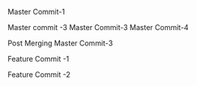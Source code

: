 Master Commit-1

Master commit -3
Master Commit-3
Master Commit-4


Post Merging Master Commit-3

Feature Commit -1


Feature Commit -2
